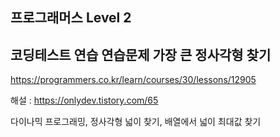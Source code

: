 ## 프로그래머스 Level 2

## 코딩테스트 연습 연습문제 가장 큰 정사각형 찾기

https://programmers.co.kr/learn/courses/30/lessons/12905

해설 : https://onlydev.tistory.com/65

다이나믹 프로그래밍, 정사각형 넓이 찾기, 배열에서 넓이 최대값 찾기
